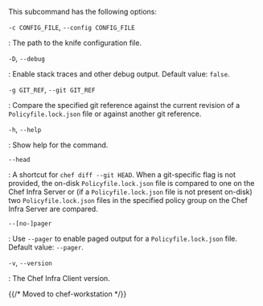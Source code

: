 This subcommand has the following options:

`-c CONFIG_FILE`, `--config CONFIG_FILE`

:   The path to the knife configuration file.

`-D`, `--debug`

:   Enable stack traces and other debug output. Default value: `false`.

`-g GIT_REF`, `--git GIT_REF`

:   Compare the specified git reference against the current revision of
    a `Policyfile.lock.json` file or against another git reference.

`-h`, `--help`

:   Show help for the command.

`--head`

:   A shortcut for `chef diff --git HEAD`. When a git-specific flag is
    not provided, the on-disk `Policyfile.lock.json` file is compared to
    one on the Chef Infra Server or (if a `Policyfile.lock.json` file is
    not present on-disk) two `Policyfile.lock.json` files in the
    specified policy group on the Chef Infra Server are compared.

`--[no-]pager`

:   Use `--pager` to enable paged output for a `Policyfile.lock.json`
    file. Default value: `--pager`.

`-v`, `--version`

:   The Chef Infra Client version.

{{/* Moved to chef-workstation */}}

